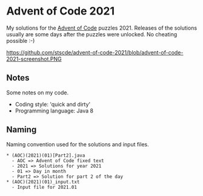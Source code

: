 # Advent of Code 2021
My solutions for the [Advent of Code](https://adventofcode.com) puzzles 2021. Releases of the solutions usually are some days after the puzzles were unlocked. No cheating possible :-)

https://github.com/stscde/advent-of-code-2021/blob/advent-of-code-2021-screenshot.PNG


## Notes
Some notes on my code.

* Coding style: 'quick and dirty'
* Programming language: Java 8

## Naming
Naming convention used for the solutions and input files.

```
* (AOC)(2021)(01)[Part2].java
  - AOC => Advent of Code fixed text
  - 2021 => Solutions for year 2021
  - 01 => Day in month
  - Part2 => Solution for part 2 of the day
* (AOC)(2021)(01)_input.txt
  - Input file for 2021.01
```
